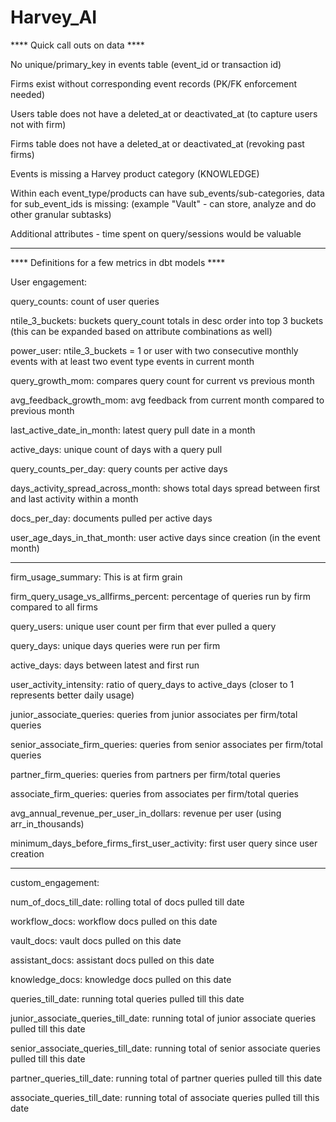 # Harvey_AI

**** Quick call outs on data ****

No unique/primary_key in events table (event_id or transaction id)

Firms exist without corresponding event records (PK/FK enforcement needed)

Users table does not have a deleted_at or deactivated_at (to capture users not with firm)

Firms table does not have a deleted_at or deactivated_at (revoking past firms)

Events is missing a Harvey product category (KNOWLEDGE)

Within each event_type/products can have sub_events/sub-categories, data for sub_event_ids is missing: (example 
"Vault" - can store, analyze and do other granular subtasks)

Additional attributes - time spent on query/sessions would be valuable


----------------------------------------------------------------------------------------------
**** Definitions for a few metrics in dbt models ****

User engagement:

query_counts: count of user queries

ntile_3_buckets: buckets query_count totals in desc order into top 3 buckets (this can be expanded based on attribute
combinations as well)

power_user: ntile_3_buckets = 1 or user with two consecutive monthly events with at least two event type events in 
current month

query_growth_mom: compares query count for current vs previous month

avg_feedback_growth_mom: avg feedback from current month compared to previous month

last_active_date_in_month: latest query pull date in a month

active_days: unique count of days with a query pull

query_counts_per_day: query counts per active days

days_activity_spread_across_month: shows total days spread between first and last activity within a month

docs_per_day: documents pulled per active days

user_age_days_in_that_month: user active days since creation (in the event month)


----------------------------------------------------------------------------------------------

firm_usage_summary: This is at firm grain

firm_query_usage_vs_allfirms_percent: percentage of queries run by firm compared to all firms

query_users: unique user count per firm that ever pulled a query

query_days: unique days queries were run per firm

active_days: days between latest and first run

user_activity_intensity: ratio of query_days to active_days (closer to 1 represents better daily usage)

junior_associate_queries: queries from junior associates per firm/total queries

senior_associate_firm_queries: queries from senior associates per firm/total queries

partner_firm_queries: queries from partners per firm/total queries

associate_firm_queries: queries from associates per firm/total queries

avg_annual_revenue_per_user_in_dollars: revenue per user (using arr_in_thousands)

minimum_days_before_firms_first_user_activity: first user query since user creation


----------------------------------------------------------------------------------------------

custom_engagement:

num_of_docs_till_date: rolling total of docs pulled till date

workflow_docs: workflow docs pulled on this date

vault_docs: vault docs pulled on this date

assistant_docs: assistant docs pulled on this date

knowledge_docs: knowledge docs pulled on this date

queries_till_date: running total queries pulled till this date

junior_associate_queries_till_date: running total of junior associate queries pulled till this date

senior_associate_queries_till_date: running total of senior associate queries pulled till this date

partner_queries_till_date: running total of partner queries pulled till this date

associate_queries_till_date: running total of associate queries pulled till this date
